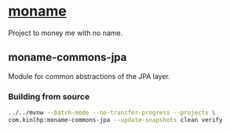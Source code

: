 # [moname](https://moname.kinlhp.com)

Project to money me with no name.

## moname-commons-jpa

Module for common abstractions of the JPA layer.

### Building from source

```sh
../../mvnw --batch-mode --no-transfer-progress --projects \
com.kinlhp:moname-commons-jpa --update-snapshots clean verify
```
